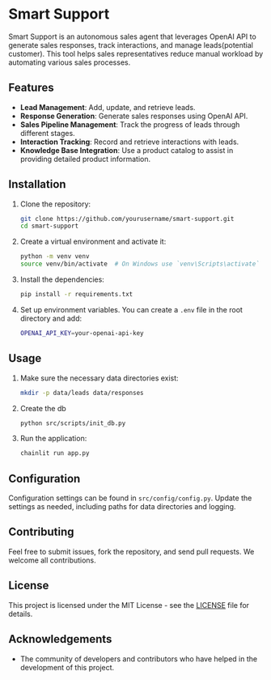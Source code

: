 # Smart Support

Smart Support is an autonomous sales agent that leverages OpenAI API to generate sales responses, track interactions, and manage leads(potential customer). This tool helps sales representatives reduce manual workload by automating various sales processes.

## Features

- **Lead Management**: Add, update, and retrieve leads.
- **Response Generation**: Generate sales responses using OpenAI API.
- **Sales Pipeline Management**: Track the progress of leads through different stages.
- **Interaction Tracking**: Record and retrieve interactions with leads.
- **Knowledge Base Integration**: Use a product catalog to assist in providing detailed product information.

## Installation

1. Clone the repository:

    ```sh
    git clone https://github.com/yourusername/smart-support.git
    cd smart-support
    ```

2. Create a virtual environment and activate it:

    ```sh
    python -m venv venv
    source venv/bin/activate  # On Windows use `venv\Scripts\activate`
    ```

3. Install the dependencies:

    ```sh
    pip install -r requirements.txt
    ```

4. Set up environment variables. You can create a `.env` file in the root directory and add:

    ```sh
    OPENAI_API_KEY=your-openai-api-key
    ```

## Usage

1. Make sure the necessary data directories exist:

    ```sh
    mkdir -p data/leads data/responses
    ```
   
2. Create the db

    ```sh
    python src/scripts/init_db.py
    ```

3. Run the application:

    ```sh
    chainlit run app.py
    ```

## Configuration

Configuration settings can be found in `src/config/config.py`. Update the settings as needed, including paths for data directories and logging.

## Contributing

Feel free to submit issues, fork the repository, and send pull requests. We welcome all contributions.

## License

This project is licensed under the MIT License - see the [LICENSE](LICENSE) file for details.

## Acknowledgements

- The community of developers and contributors who have helped in the development of this project.

